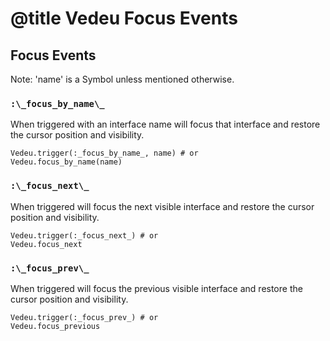 # @title Vedeu Focus Events

## Focus Events

Note: 'name' is a Symbol unless mentioned otherwise.

### `:\_focus_by_name\_`
When triggered with an interface name will focus that interface and
restore the cursor position and visibility.

    Vedeu.trigger(:_focus_by_name_, name) # or
    Vedeu.focus_by_name(name)

### `:\_focus_next\_`
When triggered will focus the next visible interface and restore the
cursor position and visibility.

    Vedeu.trigger(:_focus_next_) # or
    Vedeu.focus_next

### `:\_focus_prev\_`
When triggered will focus the previous visible interface and restore
the cursor position and visibility.

    Vedeu.trigger(:_focus_prev_) # or
    Vedeu.focus_previous
